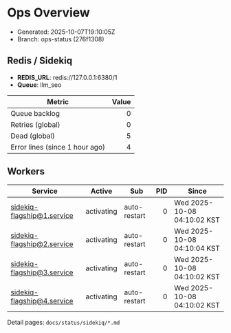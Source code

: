# Ops Overview

- Generated: 2025-10-07T19:10:05Z
- Branch: ops-status (276f1308)

## Redis / Sidekiq
- **REDIS_URL**: redis://127.0.0.1:6380/1
- **Queue**: llm_seo

| Metric | Value |
|---|---:|
| Queue backlog | 0 |
| Retries (global) | 0 |
| Dead (global) | 5 |
| Error lines (since 1 hour ago) | 4 |

## Workers
| Service | Active | Sub | PID | Since |
|---|---|---|---:|---|
| sidekiq-flagship@1.service | activating | auto-restart | 0 | Wed 2025-10-08 04:10:02 KST |
| sidekiq-flagship@2.service | activating | auto-restart | 0 | Wed 2025-10-08 04:10:04 KST |
| sidekiq-flagship@3.service | activating | auto-restart | 0 | Wed 2025-10-08 04:10:02 KST |
| sidekiq-flagship@4.service | activating | auto-restart | 0 | Wed 2025-10-08 04:10:02 KST |

Detail pages: `docs/status/sidekiq/*.md`
